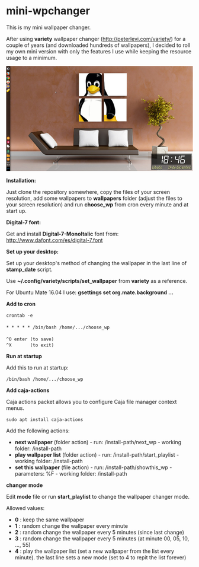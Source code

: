 # mini-wpchanger

This is my mini wallpaper changer.

After using __variety__ wallpaper changer (http://peterlevi.com/variety/) for a couple of years (and downloaded hundreds of wallpapers), I decided to roll my own mini version with only the features I use while keeping the resource usage to a minimum.

![my desktop](https://github.com/gabdub/mini-wpchanger/blob/master/screencap/desktop1.jpg "my desktop")

__Installation:__

Just clone the repository somewhere, copy the files of your screen resolution, add some wallpapers to __wallpapers__ folder (adjust the files to your screen resolution) and run __choose_wp__ from cron every minute and at start up.

**Digital-7 font:**

Get and install __Digital-7-MonoItalic__ font from: http://www.dafont.com/es/digital-7.font

**Set up your desktop:**

Set up your desktop's method of changing the wallpaper in the last line of __stamp_date__ script.

Use __~/.config/variety/scripts/set_wallpaper__ from __variety__ as a reference.

For Ubuntu Mate 16.04 I use: __gsettings set org.mate.background ...__

**Add to cron**

```
crontab -e

* * * * * /bin/bash /home/.../choose_wp

^O enter (to save)
^X       (to exit)
```

**Run at startup**

Add this to run at startup:
```
/bin/bash /home/.../choose_wp
```

**Add caja-actions**

Caja actions packet allows you to configure Caja file manager context menus.

```
sudo apt install caja-actions
```

Add the following actions:

* __next wallpaper__ (folder action) - run: /install-path/next_wp - working folder: /install-path
* __play wallpaper list__ (folder action) - run: /install-path/start_playlist - working folder: /install-path
* __set this wallpaper__ (file action) - run: /install-path/showthis_wp - parameters: %F - working folder: /install-path

**changer mode**

Edit __mode__ file or run __start_playlist__ to change the wallpaper changer mode.

Allowed values:

* __0__ : keep the same wallpaper
* __1__ : random change the wallpaper every minute
* __2__ : random change the wallpaper every 5 minutes (since last change)
* __3__ : random change the wallpaper every 5 minutes (at minute 00, 05, 10, ..., 55)
* __4__ : play the wallpaper list (set a new wallpaper from the list every minute). the last line sets a new mode (set to 4 to repit the list forever)
